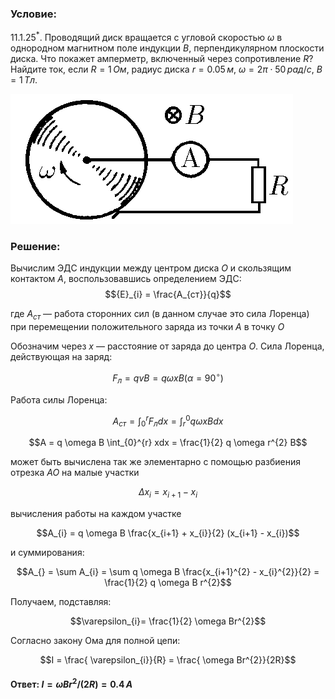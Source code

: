 ###  Условие: 

$11.1.25^*.$ Проводящий диск вращается с угловой скоростью $\omega$ в однородном магнитном поле индукции $B$, перпендикулярном плоскости диска. Что покажет амперметр, включенный через сопротивление $R$? Найдите ток, если $R = 1 \,Ом$, радиус диска $r = 0.05 \,м$, $\omega = 2\pi\cdot 50 \,рад/с$, $B = 1 \,Тл$. 

![К задаче $11.1.25$|452x208, 35%](../../img/11.1.25/11.1.25.png)

###  Решение: 

Вычислим ЭДС индукции между центром диска $O$ и скользящим контактом $A$, воспользовавшись определением ЭДС: $${E}_{i} = \frac{A_{ст}}{q}$$ 

где $A_{ст}$ — работа сторонних сил (в данном случае это сила Лоренца) при перемещении положительного заряда из точки $A$ в точку $O$ 

Обозначим через $x$ — расстояние от заряда до центра $O$. Сила Лоренца, действующая на заряд: 

$$F_{л} = qvB = q \omega xB ( \alpha = 90^{ \circ})$$ 

Работа силы Лоренца: 

$$A_{ст} = \int_{0}^{r} F_{л} dx = \int_{r}^{0} q \omega xB dx $$

$$A = q \omega B \int_{0}^{r} xdx = \frac{1}{2} q \omega r^{2} B$$

может быть вычислена так же элементарно с помощью разбиения отрезка $AO$ на малые участки 

$$\Delta x_{i} = x_{i+1} - x_{i}$$ 

вычисления работы на каждом участке 

$$A_{i} = q \omega B \frac{x_{i+1} + x_{i}}{2} (x_{i+1} - x_{i})$$ 

и суммирования: 

$$A_{} = \sum A_{i} = \sum q \omega B \frac{x_{i+1}^{2} - x_{i}^{2}}{2} = \frac{1}{2} q \omega B r^{2}$$

Получаем, подставляя: 

$$\varepsilon_{i}= \frac{1}{2} \omega Br^{2}$$ 

Согласно закону Ома для полной цепи: 

$$I = \frac{ \varepsilon_{i}}{R} = \frac{ \omega Br^{2}}{2R}$$ 

####  Ответ: $I = \omega Br^2/(2R) = 0.4 \,А$ 
